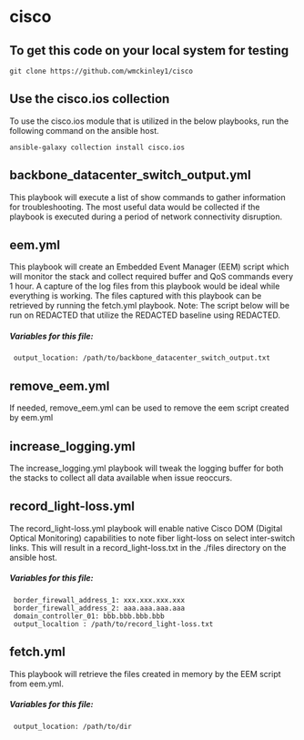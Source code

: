 # cisco

## To get this code on your local system for testing
```
git clone https://github.com/wmckinley1/cisco
```

## Use the cisco.ios collection
To use the cisco.ios module that is utilized in the below playbooks, run the following command on the ansible host.
```
ansible-galaxy collection install cisco.ios
```

## backbone_datacenter_switch_output.yml
This playbook will execute a list of show commands to gather information for troubleshooting. The most useful data would be collected if the playbook is executed during a period of network connectivity disruption. 

## eem.yml 
This playbook will create an Embedded Event Manager (EEM) script which will monitor the stack and collect required buffer and QoS commands every 1 hour. A capture of the log files from this playbook would be ideal while everything is working. The files captured with this playbook can be retrieved by running the fetch.yml playbook.
Note: The script below will be run on REDACTED that utilize the REDACTED baseline using REDACTED.

##### Variables for this file: 
```
 output_location: /path/to/backbone_datacenter_switch_output.txt
```

## remove_eem.yml
If needed, remove_eem.yml can be used to remove the eem script created by eem.yml

## increase_logging.yml
The increase_logging.yml playbook will tweak the logging buffer for both the stacks to collect all data available when issue reoccurs.

## record_light-loss.yml
The record_light-loss.yml playbook will enable native Cisco DOM (Digital Optical Monitoring) capabilities to note fiber light-loss on select inter-switch links. This will result in a record_light-loss.txt in the ./files directory on the ansible host.

##### Variables for this file: 
```
 border_firewall_address_1: xxx.xxx.xxx.xxx
 border_firewall_address_2: aaa.aaa.aaa.aaa
 domain_controller_01: bbb.bbb.bbb.bbb
 output_localtion : /path/to/record_light-loss.txt
```

## fetch.yml
This playbook will retrieve the files created in memory by the EEM script from eem.yml.

##### Variables for this file:
```
 output_location: /path/to/dir
```
